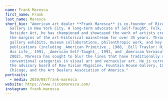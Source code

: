 ```yaml
---
name: Frank Maresca
first_name: Frank
last_name: Maresca
short_bio: "American art dealer **Frank Maresca** is co-founder of Ricco/Maresca
  Gallery in New York City. A long-term advocate of Self-Taught, Folk, and
  Outsider Art, he has championed and showcased the work of artists creating on
  the margins of the art-historical mainstream for over 35 years. Through many
  gallery exhibits, museum collaborations, philanthropic work, and key
  publications (including _American Primitive_, 1988, _Bill Traylor: His Art,
  His Life_, 1991, _American Self-Taught_, 1993, and _American Vernacular_,
  2002), Maresca has sought to blur the lines that have traditionally separated
  conventional categories in visual art and vernacular art. He is currently on
  the advisory board of Raw Vision Magazine, Fountain House Gallery, Intuit in
  Chicago, and the Art Dealers Association of America."
portraits:
  - media: 2020/08/frank-maresca
website: https://www.riccomaresca.com/
instagram: frank.maresca
---
```

